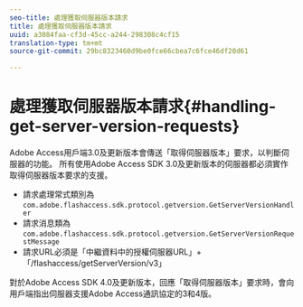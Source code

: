 ```yaml
---
seo-title: 處理獲取伺服器版本請求
title: 處理獲取伺服器版本請求
uuid: a3084faa-cf3d-45cc-a244-298308c4cf15
translation-type: tm+mt
source-git-commit: 29bc8323460d9be0fce66cbea7c6fce46df20d61

---
```



# 處理獲取伺服器版本請求{#handling-get-server-version-requests}

Adobe Access用戶端3.0及更新版本會傳送「取得伺服器版本」要求，以判斷伺服器的功能。 所有使用Adobe Access SDK 3.0及更新版本的伺服器都必須實作取得伺服器版本要求的支援。

* 請求處理常式類別為 `com.adobe.flashaccess.sdk.protocol.getversion.GetServerVersionHandler`
* 請求消息類為 `com.adobe.flashaccess.sdk.protocol.getversion.GetServerVersionRequestMessage`
* 請求URL必須是「中繼資料中的授權伺服器URL」+「/flashaccess/getServerVersion/v3」

對於Adobe Access SDK 4.0及更新版本，回應「取得伺服器版本」要求時，會向用戶端指出伺服器支援Adobe Access通訊協定的3和4版。
